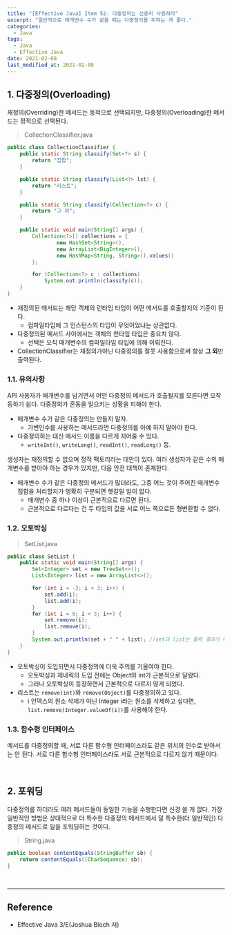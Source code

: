 ```yaml
---
title: "[Effective Java] Item 52. 다중정의는 신중히 사용하라"
excerpt: "일반적으로 매개변수 수가 같을 때는 다중정의를 피하는 게 좋다."
categories:
  - Java
tags:
  - Java
  - Effective Java
date: 2021-02-08
last_modified_at: 2021-02-08
---
```


## 1. 다중정의(Overloading)

재정의(Overriding)한 메서드는 동적으로 선택되지만, 다중정의(Overloading)한 메서드는 정적으로 선택된다.

> CollectionClassifier.java

```java
public class CollectionClassifier {
    public static String classify(Set<?> s) {
        return "집합";
    }

    public static String classify(List<?> lst) {
        return "리스트";
    }

    public static String classify(Collection<?> c) {
        return "그 외";
    }

    public static void main(String[] args) {
        Collection<?>[] collections = {
                new HashSet<String>(),
                new ArrayList<BigInteger>(),
                new HashMap<String, String>().values()
        };

        for (Collection<?> c : collections)
            System.out.println(classify(c));
    }
}
```

* 재정의된 매서드는 해당 객체의 런타임 타입이 어떤 메서드를 호출할지의 기준이 된다.
  * 컴파일타임에 그 인스턴스의 타입이 무엇이었냐는 상관없다.
* 다중정의된 메서드 사이에서는 객체의 런타임 타입은 중요치 않다.
  * 선택은 오직 매개변수의 컴파일타임 타입에 의해 이뤄진다.
* CollectionClassifier는 재정의가아닌 다중정의를 잘못 사용함으로써 항상 **그 외**만 출력된다.

### 1.1. 유의사항

API 사용자가 매개변수를 넘기면서 어떤 다중정의 메서드가 호출될지를 모른다면 오작동하기 쉽다. 다중정의가 혼동을 일으키는 상황을 피해야 한다.

* 매개변수 수가 같은 다중정의는 만들지 말자.
  * 가변인수를 사용하는 메서드라면 다중정의를 아예 하지 말아야 한다.
* 다중정의하는 대신 메서드 이름을 다르게 지어줄 수 있다.
  * ``writeInt()``, ``writeLong()``, ``readInt()``, ``readLong()`` 등.

생성자는 재정의할 수 없으며 정적 팩토리라는 대안이 있다. 여러 생성자가 같은 수의 매개변수를 받아야 하는 경우가 있지만, 다음 안전 대책이 존재한다.

* 매개변수 수가 같은 다중정의 메서드가 많더라도, 그중 어느 것이 주어진 매개변수 집합을 처리할지가 명확히 구분되면 헷갈릴 일이 없다.
  * 매개변수 중 하나 이상이 근본적으로 다르면 된다.
  * 근본적으로 다르다는 건 두 타입의 값을 서로 어느 쪽으로든 형변환할 수 없다.

### 1.2. 오토박싱

> SetList.java

```java
public class SetList {
    public static void main(String[] args) {
        Set<Integer> set = new TreeSet<>();
        List<Integer> list = new ArrayList<>();

        for (int i = -3; i < 3; i++) {
            set.add(i);
            list.add(i);
        }
        for (int i = 0; i < 3; i++) {
            set.remove(i);
            list.remove(i);
        }
        System.out.println(set + " " + list); //set과 list는 출력 결과가 다르다.
    }
}
```

* 오토박싱이 도입되면서 다중정의에 더욱 주의를 기울여야 한다.
  * 오토박싱과 제네릭의 도입 전에는 Object와 int가 근본적으로 달랐다.
  * 그러나 오토박싱이 등장하면서 근본적으로 다르지 않게 되었다.
* 리스트는 ``remove(int)``와 ``remove(Object)``를 다중정의하고 있다.
  * i 인덱스의 원소 삭제가 아닌 Integer i라는 원소를 삭제하고 싶다면, ``list.remove(Integer.valueOf(i))``를 사용해야 한다.

### 1.3. 함수형 인터페이스

메서드를 다중정의할 때, 서로 다른 함수형 인터페이스라도 같은 위치의 인수로 받아서는 안 된다. 서로 다른 함수형 인터페이스라도 서로 근본적으로 다르지 않기 때문이다.

<br>

## 2. 포워딩

다중정의를 하더라도 여러 메서드들이 동일한 기능을 수행한다면 신경 쓸 게 없다. 가장 일반적인 방법은 상대적으로 더 특수한 다중정의 메서드에서 덜 특수한(더 일반적인) 다중정의 메서드로 일을 포워딩하는 것이다.

> String.java

```java
public boolean contentEquals(StringBuffer sb) {
    return contentEquals((CharSequence) sb);
}
```

<br>

---

## Reference

* Effective Java 3/E(Joshua Bloch 저)
